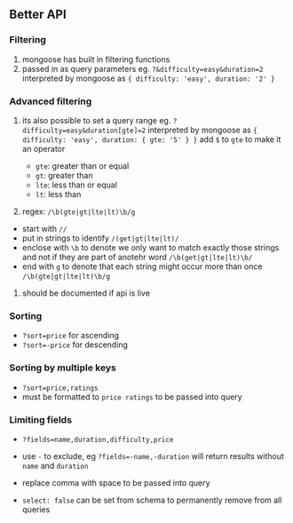 ## Better API

### Filtering

1. mongoose has built in filtering functions
1. passed in as query parameters
   eg. `?&difficulty=easy&duration=2`
   interpreted by mongoose as `{ difficulty: 'easy', duration: '2' }`

### Advanced filtering

1. its also possible to set a query range
   eg. `?difficulty=easy&duration[gte]=2`
   interpreted by mongoose as `{ difficulty: 'easy', duration: { gte: '5' } }`
   add `$` to `gte` to make it an operator

   - `gte`: greater than or equal
   - `gt`: greater than
   - `lte`: less than or equal
   - `lt`: less than

1. regex: `/\b(gte|gt|lte|lt)\b/g`

- start with `//`
- put in strings to identify `/(get|gt|lte|lt)/`
- enclose with `\b` to denote we only want to match exactly those strings and not if they are part of anotehr word `/\b(get|gt|lte|lt)\b/`
- end with `g` to denote that each string might occur more than once `/\b(gte|gt|lte|lt)\b/g`

1. should be documented if api is live

### Sorting

- `?sort=price` for ascending
- `?sort=-price` for descending

### Sorting by multiple keys

- `?sort=price,ratings`
- must be formatted to `price ratings` to be passed into query

### Limiting fields

- `?fields=name,duration,difficulty,price`
- use `-` to exclude, eg `?fields=-name,-duration` will return results without `name` and `duration`
- replace comma with space to be passed into query

- `select: false` can be set from schema to permanently remove from all queries
